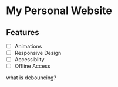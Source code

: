 # My Personal Website

## Features
- [ ] Animations
- [ ] Responsive Design
- [ ] Accessiblity
- [ ] Offline Access

what is debouncing?
